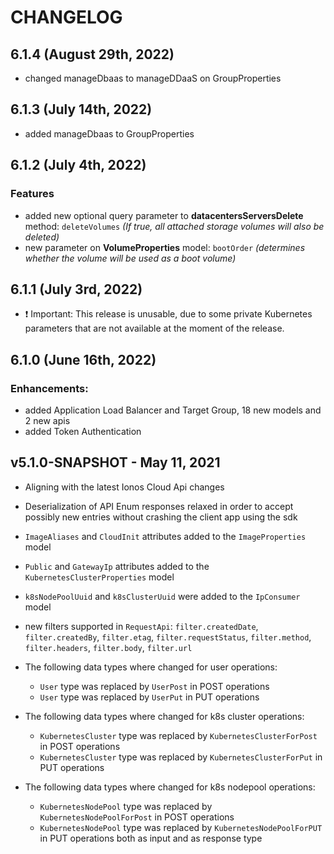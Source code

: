 # CHANGELOG

## 6.1.4 \(August 29th, 2022\)
* changed manageDbaas to manageDDaaS on GroupProperties

## 6.1.3 \(July 14th, 2022\)
* added manageDbaas to GroupProperties
## 6.1.2 \(July 4th, 2022\)

### Features
* added new optional query parameter to **datacentersServersDelete** method: `deleteVolumes` *(If true, all attached storage volumes will also be deleted)*
* new parameter on **VolumeProperties** model: `bootOrder` *(determines whether the volume will be used as a boot volume)*

## 6.1.1 \(July 3rd, 2022\)
* ❗ Important: This release is unusable, due to some private Kubernetes parameters that are not available at the moment of the release.

## 6.1.0 \(June 16th, 2022\)

### Enhancements:

* added Application Load Balancer and Target Group, 18 new models and 2 new apis
* added Token Authentication

## v5.1.0-SNAPSHOT - May 11, 2021

* Aligning with the latest Ionos Cloud Api changes
* Deserialization of API Enum responses relaxed in order to accept possibly new entries without
  crashing the client app using the sdk
* `ImageAliases` and `CloudInit` attributes added to the `ImageProperties` model
* `Public` and `GatewayIp` attributes added to the `KubernetesClusterProperties` model
* `k8sNodePoolUuid` and `k8sClusterUuid` were added to the `IpConsumer` model
* new filters supported in `RequestApi`: `filter.createdDate`, `filter.createdBy`, `filter.etag`,
`filter.requestStatus`, `filter.method`, `filter.headers`, `filter.body`, `filter.url`

* The following data types where changed for user operations:
  - `User` type was replaced by `UserPost` in POST operations
  - `User` type was replaced by `UserPut` in PUT operations

* The following data types where changed for k8s cluster operations:
  - `KubernetesCluster` type was replaced by `KubernetesClusterForPost` in POST operations
  - `KubernetesCluster` type was replaced by `KubernetesClusterForPut` in PUT operations

* The following data types where changed for k8s nodepool operations:
  - `KubernetesNodePool` type was replaced by `KubernetesNodePoolForPost` in POST operations
  - `KubernetesNodePool` type was replaced by `KubernetesNodePoolForPUT` in PUT operations both as input and as response type
